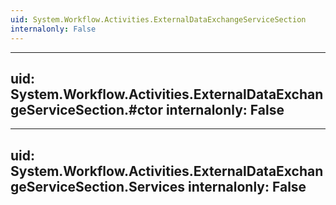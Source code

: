 ```yaml
---
uid: System.Workflow.Activities.ExternalDataExchangeServiceSection
internalonly: False
---
```


---
uid: System.Workflow.Activities.ExternalDataExchangeServiceSection.#ctor
internalonly: False
---

---
uid: System.Workflow.Activities.ExternalDataExchangeServiceSection.Services
internalonly: False
---
